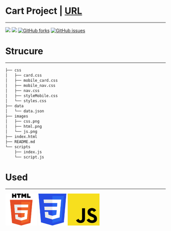 # Cart Project | [URL](https://surya-thakur15.github.io/cartProject/)
----
![](https://img.shields.io/badge/dependencies-up%20to%20date-brightgreen)  ![](https://img.shields.io/badge/release-v1.0.1-blue) [![GitHub forks](https://img.shields.io/github/forks/surya-thakur15/cartProject)](https://github.com/surya-thakur15/cartProject/network) [![GitHub issues](https://img.shields.io/github/issues/surya-thakur15/cartProject)](https://github.com/surya-thakur15/cartProject/issues)



# Strucure
----
```
├── css
│   ├── card.css
│   ├── mobile_card.css
│   ├── mobile_nav.css
│   ├── nav.css
│   ├── styleMobile.css
│   └── styles.css
├── data
│   └── data.json
├── images
│   ├── css.png
│   ├── html.png
│   └── js.png
├── index.html
├── README.md
└── scripts
    ├── index.js
    └── script.js
```




# Used
----
<img src='images/html.png' height=100> <img src='images/css.png' height=100> <img src='images/js.png' height=100>

